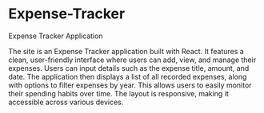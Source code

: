 # Expense-Tracker
Expense Tracker Application

The site is an Expense Tracker application built with React. It features a clean, user-friendly interface where users can add, view, and manage their expenses. Users can input details such as the expense title, amount, and date. The application then displays a list of all recorded expenses, along with options to filter expenses by year. This allows users to easily monitor their spending habits over time. The layout is responsive, making it accessible across various devices.
